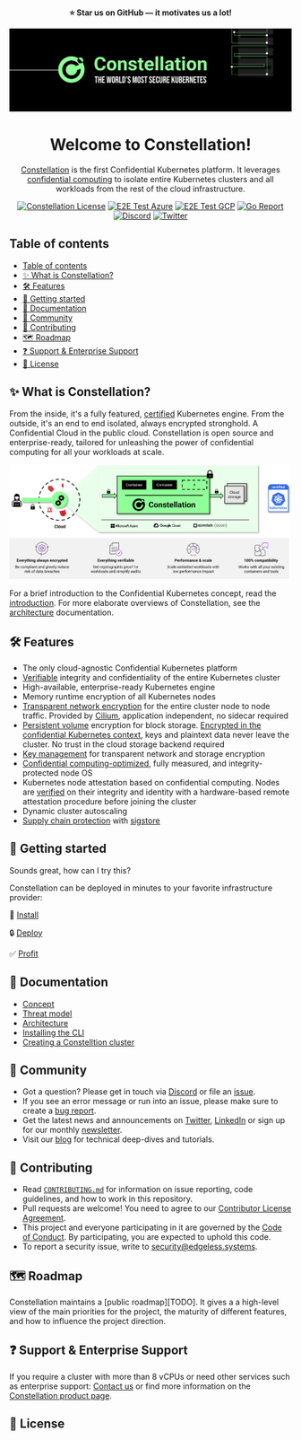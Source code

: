 <p align="center">
    <b>⭐ Star us on GitHub — it motivates us a lot!</b>
</p>

![](docs/constellation-header.png)

<h1 align="center">Welcome to Constellation!</h1>

<p align="center">
    <a href="https://www.edgeless.systems/products/constellation/">Constellation</a> is the first Confidential Kubernetes platform. It leverages <a href="https://www.edgeless.systems/resources/confidential-computing/">confidential computing</a> to isolate entire Kubernetes clusters and all workloads from the rest of the cloud infrastructure.
</p>

<p align="center">
    <a href="https://github.com/edgelesssys/constellation/blob/master/LICENSE"><img src="https://img.shields.io/github/license/edgelesssys/constellation" alt="Constellation License"></a>
    <a href="https://github.com/edgelesssys/constellation/actions/workflows/e2e-test-azure.yml/badge.svg?branch=main"><img src="https://github.com/edgelesssys/constellation/actions/workflows/e2e-test-azure.yml/badge.svg?branch=main" alt="E2E Test Azure"></a>
    <a href="https://github.com/edgelesssys/constellation/actions/workflows/e2e-test-gcp.yml/badge.svg?branch=main"><img src="https://github.com/edgelesssys/constellation/actions/workflows/e2e-test-gcp.yml/badge.svg?branch=main" alt="E2E Test GCP"></a>
    <a href="https://goreportcard.com/report/github.com/edgelesssys/constellation"><img src="https://goreportcard.com/badge/github.com/edgelesssys/constellation" alt="Go Report"></a>
    <a href="https://discord.gg/rH8QTH56JN"><img src="https://img.shields.io/badge/chat-on%20Discord-blue" alt="Discord"></a>
    <a href="https://twitter.com/EdgelessSystems"><img src="https://img.shields.io/twitter/follow/EdgelessSystems?label=Follow" alt="Twitter"></a>
</p>

## Table of contents
- [Table of contents](#table-of-contents)
- [✨ What is Constellation?](#-what-is-constellation)
- [🛠 Features](#-features)
- [🚀 Getting started](#-getting-started)
- [📖 Documentation](#-documentation)
- [👥 Community](#-community)
- [🤝 Contributing](#-contributing)
- [🗺 Roadmap](#-roadmap)
- [❓ Support & Enterprise Support](#-support--enterprise-support)
- [📃 License](#-license)


## ✨ What is Constellation?

From the inside, it's a fully featured, [certified] Kubernetes engine. From the outside, it's an end to end isolated, always encrypted stronghold. A Confidential Cloud in the public cloud.
Constellation is open source and enterprise-ready, tailored for unleashing the power of confidential computing for all your workloads at scale.

<picture>
  <source media="(prefers-color-scheme: dark)" srcset="docs/product-overview-dark.png">
  <source media="(prefers-color-scheme: light)" srcset="docs/product-overview.png">
  <img alt="Constellation product overview" src="docs/product-overview.png">
</picture>

For a brief introduction to the Confidential Kubernetes concept, read the [introduction][confidential-kubernetes].
For more elaborate overviews of Constellation, see the [architecture] documentation.


## 🛠 Features

* The only cloud-agnostic Confidential Kubernetes platform
* [Verifiable][cluster-attestation] integrity and confidentiality of the entire Kubernetes cluster
* High-available, enterprise-ready Kubernetes engine
* Memory runtime encryption of all Kubernetes nodes
* [Transparent network encryption][network-encryption] for the entire cluster node to node traffic. Provided by [Cilium], application independent, no sidecar required
* [Persistent volume](https://kubernetes.io/docs/concepts/storage/persistent-volumes/) encryption for block storage. [Encrypted in the confidential Kubernetes context][storage-encryption], keys and plaintext data never leave the cluster. No trust in the cloud storage backend required
* [Key management][key-management] for transparent network and storage encryption
* [Confidential computing-optimized][images], fully measured, and integrity-protected node OS
* Kubernetes node attestation based on confidential computing. Nodes are [verified][node-attestation] on their integrity and identity with a hardware-based remote attestation procedure before joining the cluster
* Dynamic cluster autoscaling
* [Supply chain protection][supply-chain] with [sigstore](https://www.sigstore.dev/)

## 🚀 Getting started

Sounds great, how can I try this?

Constellation can be deployed in minutes to your favorite infrastructure provider:

:wrench: [Install][install]

:lock: [Deploy][deploy]

:white_check_mark: [Profit][examples]

## 📖 Documentation

* [Concept][confidential-kubernetes]
* [Threat model][threat-model]
* [Architecture][architecture]
* [Installing the CLI][install]
* [Creating a Constelltion cluster][deploy]

## 👥 Community

* Got a question? Please get in touch via [Discord][discord] or file an [issue][github-issues].
* If you see an error message or run into an issue, please make sure to create a [bug report][github-issues].
* Get the latest news and announcements on [Twitter][twitter], [LinkedIn][linkedin] or sign up for our monthly [newsletter][newsletter].
* Visit our [blog](https://blog.edgeless.systems/) for technical deep-dives and tutorials.

## 🤝 Contributing

* Read [`CONTRIBUTING.md`](CONTRIBUTING.md) for information on issue reporting, code guidelines, and how to work in this repository.
* Pull requests are welcome! You need to agree to our [Contributor License Agreement][cla-assistant].
* This project and everyone participating in it are governed by the [Code of Conduct](/CODE_OF_CONDUCT.md). By participating, you are expected to uphold this code.
* To report a security issue, write to security@edgeless.systems.

## 🗺 Roadmap

Constellation maintains a [public roadmap][TODO]. It gives a a high-level view of the main priorities for the project, the maturity of different features, and how to influence the project direction.

## ❓ Support & Enterprise Support

If you require a cluster with more than 8 vCPUs or need other services such as enterprise support: [Contact us][contact] or find more information on the [Constellation product page][constellation-product].

## 📃 License




<!-- refs -->
[architecture]: https://constellation-docs.edgeless.systems/6c320851-bdd2-41d5-bf10-e27427398692/#/architecture/overview
[certified]: https://www.cncf.io/certification/software-conformance/
[Cilium]: https://cilium.io/
[cla-assistant]: https://cla-assistant.io/edgelesssys/constellation
[cluster-attestation]: https://constellation-docs.edgeless.systems/6c320851-bdd2-41d5-bf10-e27427398692/#/architecture/attestation?id=cluster-attestation
[community-license]: https://constellation-docs.edgeless.systems/6c320851-bdd2-41d5-bf10-e2742739869/getting-started/license
[confidential-computing]: https://www.edgeless.systems/resources/confidential-computing/
[confidential-kubernetes]: https://constellation-docs.edgeless.systems/6c320851-bdd2-41d5-bf10-e27427398692/#/getting-started/confidential-kubernetes
[Constellation]: https://www.edgeless.systems/products/constellation/
[constellation-product]: https://www.edgeless.systems/products/constellation/
[contact]: https://www.edgeless.systems/contact/
[deploy]: https://constellation-docs.edgeless.systems/6c320851-bdd2-41d5-bf10-e27427398692/#/workflows/create
[discord]: https://discord.gg/rH8QTH56JN
[discord-badge]: https://img.shields.io/badge/chat-on%20Discord-blue
[documentation]: https://constellation-docs.edgeless.systems/6c320851-bdd2-41d5-bf10-e27427398692
[e2eTestAzure]: https://github.com/edgelesssys/constellation/actions/workflows/e2e-test-azure.yml/badge.svg?branch=main
[e2eTestGCP]: https://github.com/edgelesssys/constellation/actions/workflows/e2e-test-gcp.yml/badge.svg?branch=main
[examples]: https://constellation-docs.edgeless.systems/6c320851-bdd2-41d5-bf10-e27427398692/#/getting-started/examples
[getting-started]: https://constellation-docs.edgeless.systems/6c320851-bdd2-41d5-bf10-e27427398692/#/getting-started/install
[github-issues]: https://github.com/edgelesssys/constellation/issues/new/choose
[go-report-card]: https://goreportcard.com/report/github.com/edgelesssys/constellation
[go-report-card-badge]: https://goreportcard.com/badge/github.com/edgelesssys/constellation
[images]: https://constellation-docs.edgeless.systems/6c320851-bdd2-41d5-bf10-e27427398692/#/architecture/images?id=constellation-images
[install]: https://constellation-docs.edgeless.systems/6c320851-bdd2-41d5-bf10-e27427398692/#/getting-started/install
[join-service]: https://constellation-docs.edgeless.systems/6c320851-bdd2-41d5-bf10-e27427398692/#/architecture/components?id=joinservice
[key-management]: https://constellation-docs.edgeless.systems/6c320851-bdd2-41d5-bf10-e27427398692/#/architecture/keys?id=constellation-managed-key-management
[license]: https://github.com/edgelesssys/constellation/blob/master/LICENSE
[license-badge]: https://img.shields.io/github/license/edgelesssys/constellation
[linkedin]: https://www.linkedin.com/company/edgeless-systems/
[network-encryption]: https://constellation-docs.edgeless.systems/6c320851-bdd2-41d5-bf10-e27427398692/#/architecture/keys?id=network-encryption
[newsletter]: https://www.edgeless.systems/#newsletter-signup
[node-attestation]: https://constellation-docs.edgeless.systems/6c320851-bdd2-41d5-bf10-e27427398692/#/architecture/attestation?id=node-attestation
[storage-encryption]: https://constellation-docs.edgeless.systems/6c320851-bdd2-41d5-bf10-e27427398692/#/architecture/keys?id=storage-encryption
[supply-chain]: https://constellation-docs.edgeless.systems/6c320851-bdd2-41d5-bf10-e27427398692/#/architecture/attestation?id=chain-of-trust
[troubleshooting]: https://constellation-docs.edgeless.systems/6c320851-bdd2-41d5-bf10-e27427398692/#/workflows/troubleshooting
[threat-model]: https://constellation-docs.edgeless.systems/6c320851-bdd2-41d5-bf10-e27427398692/#/getting-started/threat-model
[twitter]: https://twitter.com/EdgelessSystems
